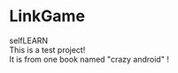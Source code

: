 # LinkGame
selfLEARN
<br>
This is a test project!
<br>
It is from one book named  "crazy android" !
